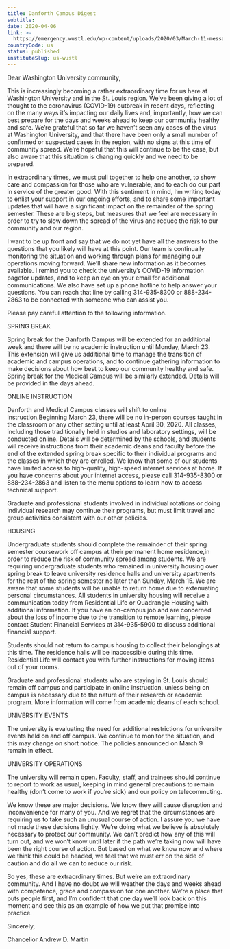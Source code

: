 ```yaml
---
title: Danforth Campus Digest
subtitle: 
date: 2020-04-06
link: >-
  https://emergency.wustl.edu/wp-content/uploads/2020/03/March-11-message-from-chancellor.pdf
countryCode: us
status: published
instituteSlug: us-wustl
---
```

Dear Washington University community, 

This is increasingly becoming a rather extraordinary time for us here at Washington University and in the St. Louis region. We’ve been giving a lot of thought to the coronavirus (COVID-19) outbreak in recent days, reflecting on the many ways it’s impacting our daily lives and, importantly, how we can best prepare for the days and weeks ahead to keep our community healthy and safe. We’re grateful that so far we haven’t seen any cases of the virus at Washington University, and that there have been only a small number of confirmed or suspected cases in the region, with no signs at this time of community spread. We’re hopeful that this will continue to be the case, but also aware that this situation is changing quickly and we need to be prepared. 

In extraordinary times, we must pull together to help one another, to show care and compassion for those who are vulnerable, and to each do our part in service of the greater good. With this sentiment in mind, I’m writing today to enlist your support in our ongoing efforts, and to share some important updates that will have a significant impact on the remainder of the spring semester. These are big steps, but measures that we feel are necessary in order to try to slow down the spread of the virus and reduce the risk to our community and our region. 

I want to be up front and say that we do not yet have all the answers to the questions that you likely will have at this point. Our team is continually monitoring the situation and working through plans for managing our operations moving forward. We’ll share new information as it becomes available. I remind you to check the university’s COVID-19 information pagefor updates, and to keep an eye on your email for additional communications. We also have set up a phone hotline to help answer your questions. You can reach that line by calling 314-935-8300 or 888-234-2863 to be connected with someone who can assist you. 

Please pay careful attention to the following information. 

SPRING BREAK 

Spring break for the Danforth Campus will be extended for an additional week and there will be no academic instruction until Monday, March 23. This extension will give us additional time to manage the transition of academic and campus operations, and to continue gathering information to make decisions about how best to keep our community healthy and safe. 
Spring break for the Medical Campus will be similarly extended. Details will be provided in the days ahead. 

ONLINE INSTRUCTION 

Danforth and Medical Campus classes will shift to online instruction.Beginning March 23, there will be no in-person courses taught in the classroom or any other setting until at least April 30, 2020. All classes, including those traditionally held in studios and laboratory settings, will be conducted online. Details will be determined by the schools, and students will receive instructions from their academic deans and faculty before the end of the extended spring break specific to their individual programs and the classes in which they are enrolled. We know that some of our students have limited access to high-quality, high-speed internet services at home. If you have concerns about your internet access, please call 314-935-8300 or 888-234-2863 and listen to the menu options to learn how to access technical support. 

Graduate and professional students involved in individual rotations or doing individual research may continue their programs, but must limit travel and group activities consistent with our other policies. 

HOUSING 

Undergraduate students should complete the remainder of their spring semester coursework off campus at their permanent home residence,in order to reduce the risk of community spread among students. We are requiring undergraduate students who remained in university housing over spring break to leave university residence halls and university apartments for the rest of the spring semester no later than Sunday, March 15. We are aware that some students will be unable to return home due to extenuating personal circumstances. All students in university housing will receive a communication today from Residential Life or Quadrangle Housing with additional information. If you have an on-campus job and are concerned about the loss of income due to the transition to remote learning, please contact Student Financial Services at 314-935-5900 to discuss additional financial support. 

Students should not return to campus housing to collect their belongings at this time. The residence halls will be inaccessible during this time. Residential Life will contact you with further instructions for moving items out of your rooms. 

Graduate and professional students who are staying in St. Louis should remain off campus and participate in online instruction, unless being on campus is necessary due to the nature of their research or academic program. More information will come from academic deans of each school. 

UNIVERSITY EVENTS  

The university is evaluating the need for additional restrictions for university events held on and off campus. We continue to monitor the situation, and this may change on short notice. The policies announced on March 9 remain in effect. 

UNIVERSITY OPERATIONS 

The university will remain open. Faculty, staff, and trainees should continue to report to work as usual, keeping in mind general precautions to remain healthy (don’t come to work if you’re sick) and our policy on telecommuting. 

We know these are major decisions. We know they will cause disruption and inconvenience for many of you. And we regret that the circumstances are requiring us to take such an unusual course of action. I assure you we have not made these decisions lightly. We’re doing what we believe is absolutely necessary to protect our community. We can’t predict how any of this will turn out, and we won’t know until later if the path we’re taking now will have been the right course of action. But based on what we know now and where we think this could be headed, we feel that we must err on the side of caution and do all we can to reduce our risk. 

So yes, these are extraordinary times. But we’re an extraordinary community. And I have no doubt we will weather the days and weeks ahead with competence, grace and compassion for one another. We’re a place that puts people first, and I’m confident that one day we’ll look back on this moment and see this as an example of how we put that promise into practice. 

Sincerely, 

Chancellor Andrew D. Martin 
